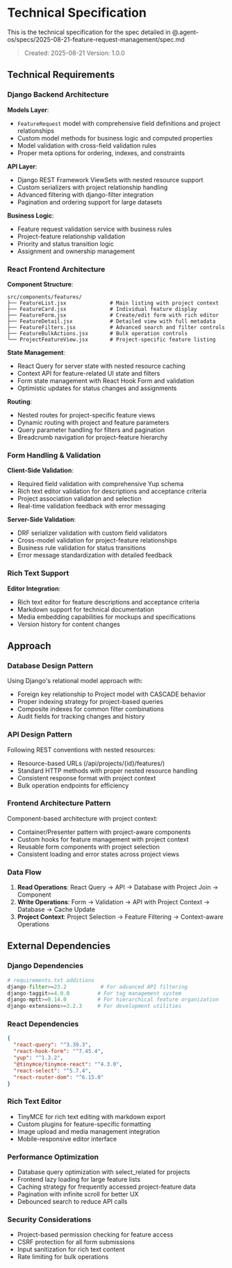 # Technical Specification

This is the technical specification for the spec detailed in @.agent-os/specs/2025-08-21-feature-request-management/spec.md

> Created: 2025-08-21
> Version: 1.0.0

## Technical Requirements

### Django Backend Architecture

**Models Layer**:
- `FeatureRequest` model with comprehensive field definitions and project relationships
- Custom model methods for business logic and computed properties
- Model validation with cross-field validation rules
- Proper meta options for ordering, indexes, and constraints

**API Layer**:
- Django REST Framework ViewSets with nested resource support
- Custom serializers with project relationship handling
- Advanced filtering with django-filter integration
- Pagination and ordering support for large datasets

**Business Logic**:
- Feature request validation service with business rules
- Project-feature relationship validation
- Priority and status transition logic
- Assignment and ownership management

### React Frontend Architecture

**Component Structure**:
```
src/components/features/
├── FeatureList.jsx              # Main listing with project context
├── FeatureCard.jsx              # Individual feature display
├── FeatureForm.jsx              # Create/edit form with rich editor
├── FeatureDetail.jsx            # Detailed view with full metadata
├── FeatureFilters.jsx           # Advanced search and filter controls
├── FeatureBulkActions.jsx       # Bulk operation controls
└── ProjectFeatureView.jsx       # Project-specific feature listing
```

**State Management**:
- React Query for server state with nested resource caching
- Context API for feature-related UI state and filters
- Form state management with React Hook Form and validation
- Optimistic updates for status changes and assignments

**Routing**:
- Nested routes for project-specific feature views
- Dynamic routing with project and feature parameters
- Query parameter handling for filters and pagination
- Breadcrumb navigation for project-feature hierarchy

### Form Handling & Validation

**Client-Side Validation**:
- Required field validation with comprehensive Yup schema
- Rich text editor validation for descriptions and acceptance criteria
- Project association validation and selection
- Real-time validation feedback with error messaging

**Server-Side Validation**:
- DRF serializer validation with custom field validators
- Cross-model validation for project-feature relationships
- Business rule validation for status transitions
- Error message standardization with detailed feedback

### Rich Text Support

**Editor Integration**:
- Rich text editor for feature descriptions and acceptance criteria
- Markdown support for technical documentation
- Media embedding capabilities for mockups and specifications
- Version history for content changes

## Approach

### Database Design Pattern
Using Django's relational model approach with:
- Foreign key relationship to Project model with CASCADE behavior
- Proper indexing strategy for project-based queries
- Composite indexes for common filter combinations
- Audit fields for tracking changes and history

### API Design Pattern
Following REST conventions with nested resources:
- Resource-based URLs (/api/projects/{id}/features/)
- Standard HTTP methods with proper nested resource handling
- Consistent response format with project context
- Bulk operation endpoints for efficiency

### Frontend Architecture Pattern
Component-based architecture with project context:
- Container/Presenter pattern with project-aware components
- Custom hooks for feature management with project context
- Reusable form components with project selection
- Consistent loading and error states across project views

### Data Flow
1. **Read Operations**: React Query → API → Database with Project Join → Component
2. **Write Operations**: Form → Validation → API with Project Context → Database → Cache Update
3. **Project Context**: Project Selection → Feature Filtering → Context-aware Operations

## External Dependencies

### Django Dependencies
```python
# requirements.txt additions
django-filter>=23.2           # For advanced API filtering
django-taggit>=4.0.0         # For tag management system
django-mptt>=0.14.0          # For hierarchical feature organization
django-extensions>=3.2.3     # For development utilities
```

### React Dependencies
```json
{
  "react-query": "^3.39.3",
  "react-hook-form": "^7.45.4",
  "yup": "^1.3.2",
  "@tinymce/tinymce-react": "^4.3.0",
  "react-select": "^5.7.4",
  "react-router-dom": "^6.15.0"
}
```

### Rich Text Editor
- TinyMCE for rich text editing with markdown export
- Custom plugins for feature-specific formatting
- Image upload and media management integration
- Mobile-responsive editor interface

### Performance Optimization
- Database query optimization with select_related for projects
- Frontend lazy loading for large feature lists
- Caching strategy for frequently accessed project-feature data
- Pagination with infinite scroll for better UX
- Debounced search to reduce API calls

### Security Considerations
- Project-based permission checking for feature access
- CSRF protection for all form submissions
- Input sanitization for rich text content
- Rate limiting for bulk operations
